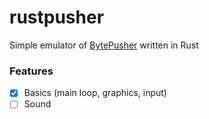 # rustpusher

Simple emulator of [BytePusher](https://esolangs.org/wiki/BytePusher) written in Rust

### Features
 - [x] Basics (main loop, graphics, input)
 - [ ] Sound
